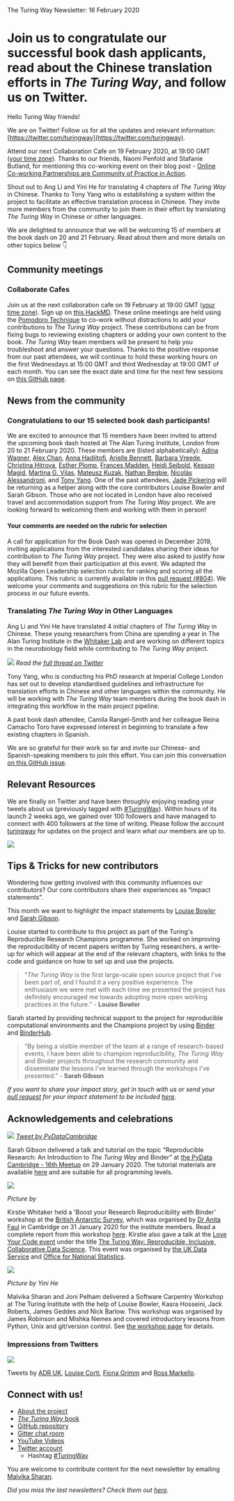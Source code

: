 The Turing Way Newsletter: 16 February 2020

# Join us to congratulate our successful book dash applicants, read about the Chinese translation efforts in *The Turing Way*, and follow us on Twitter.

Hello Turing Way friends!

We are on Twitter! Follow us for all the updates and relevant information: [https://twitter.com/turingway](https://twitter.com/turingway).

Attend our next Collaboration Cafe on 19 February 2020, at 19:00 GMT ([your time zone](https://arewemeetingyet.com/London/2020-02-19/19:00/TuringWay-CollaborationCafe)). 
Thanks to our friends, Naomi Penfold and Stafanie Butland, for mentioning this co-working event on their blog post - [Online Co-working Partnerships are Community of Practice in Action](https://www.cscce.org/2020/02/04/online-co-working-partnerships-are-community-of-practice-in-action/#more-3009).

Shout out to Ang Li and Yini He for translating 4 chapters of *The Turing Way* in Chinese. 
Thanks to Tony Yang who is establishing a system within the project to facilitate an effective translation process in Chinese. 
They invite more members from the community to join them in their effort by translating *The Turing Way* in Chinese or other languages.

We are delighted to announce that we will be welcoming 15 of members at the book dash on 20 and 21 February. 
Read about them and more details on other topics below 👇

## Community meetings

### Collaborate Cafes

Join us at the next collaboration cafe on 19 February at 19:00 GMT ([your time zone](https://arewemeetingyet.com/London/2020-02-19/19:00/TuringWay-CollaborationCafe)). Sign up on [this HackMD](https://hackmd.io/@KirstieJane/CollabCafe). 
These online meetings are held using the [Pomodoro Technique](https://en.wikipedia.org/wiki/Pomodoro_Technique) to co-work without distractions to add your contributions to *The Turing Way* project.
These contributions can be from fixing bugs to reviewing existing chapters or adding your own content to the book. 
*The Turing Way* team members will be present to help you troubleshoot and answer your questions. 
Thanks to the positive response from our past attendees, we will continue to hold these working hours on the first Wednesdays at 15:00 GMT and third Wednesday at 19:00 GMT of each month. 
You can see the exact date and time for the next few sessions on [this GitHub page](https://github.com/alan-turing-institute/the-turing-way/blob/master/project_management/online-collaboration-cafe.md).

## News from the community

### Congratulations to our 15 selected book dash participants!

We are excited to announce that 15 members have been invited to attend the upcoming book dash hosted at The Alan Turing Institute, London from 20 to 21 February 2020. 
These members are (listed alphabetically): [Adina Wagner](https://twitter.com/AdinaKrik), [Alex Chan](https://twitter.com/alexwlchan), [Anna Hadjitofi](https://www.turing.ac.uk/people/researchers/anna-hadjitofi), [Arielle Bennett](https://uk.linkedin.com/in/ariellebennett), [Barbara Vreede](https://twitter.com/barbaravreede), [Christina Hitrova](https://twitter.com/C_Hitrova), [Esther Plomp](https://twitter.com/PhDToothFAIRy), [Frances Madden](https://twitter.com/maddenfc), [Heidi Seibold](https://twitter.com/HeidiBaya), [Kesson Magid](https://twitter.com/kesson), [Martina G. Vilas](https://twitter.com/martinagvilas), [Mateusz Kuzak](https://twitter.com/matkuzak), [Nathan Begbie](https://www.linkedin.com/in/nathan-begbie-161902173/), [Nicolás Alessandroni](https://twitter.com/nalessandroni), and [Tony Yang](https://twitter.com/tony_yzy). 
One of the past attendees, [Jade Pickering](https://twitter.com/Jade_Pickering) will be returning as a helper along with the core contributors Louise Bowler and Sarah Gibson. 
Those who are not located in London have also received travel and accommodation support from *The Turing Way* project. 
We are looking forward to welcoming them and working with them in person! 

#### Your comments are needed on the rubric for selection

A call for application for the Book Dash was opened in December 2019, inviting applications from the interested candidates sharing their ideas for contribution to *The Turing Way* project. 
They were also asked to justify how they will benefit from their participation at this event. 
We adapted the Mozilla Open Leadership selection rubric for ranking and scoring all the applications. This rubric is currently available in this [pull request (#804)](https://github.com/alan-turing-institute/the-turing-way/pull/804). 
We welcome your comments and suggestions on this rubric for the selection process in our future events.

### Translating *The Turing Way* in Other Languages

Ang Li and Yini He have translated 4 initial chapters of *The Turing Way* in Chinese. 
These young researchers from China are spending a year in The Alan Turing Institute in the [Whitaker Lab](https://twitter.com/Whitaker_Lab) and are working on different topics in the neurobiology field while contributing to *The Turing Way* project. 

![](https://i.imgur.com/Q4reMnu.png)
*Read the [full thread on Twitter](https://twitter.com/turingway/status/1225719523497697280)*

Tony Yang, who is conducting his PhD research at Imperial College London has set out to develop standardised guidelines and infrastructure for translation efforts in Chinese and other languages within the community. 
He will be working with _The Turing Way_ team members during the book dash in integrating this workflow in the main project pipeline.

A past book dash attendee, Camila Rangel-Smith and her colleague Reina Camacho Toro have expressed interest in beginning to translate a few existing chapters in Spanish.

We are so grateful for their work so far and invite our Chinese- and Spanish-speaking members to join this effort. 
You can join this conversation [on this GitHub issue](https://github.com/alan-turing-institute/the-turing-way/issues/767).

## Relevant Resources

We are finally on Twitter and have been throughly enjoying reading your tweets about us (previously tagged with [#TuringWay](https://twitter.com/hashtag/TuringWay?f=live)). 
Within hours of its launch 2 weeks ago, we gained over 100 followers and have managed to connect with 400 followers at the time of writing. 
Please follow the account [turingway](https://twitter.com/turingway) for updates on the project and learn what our members are up to. 

![](https://i.imgur.com/JvGBYCb.png)

## Tips & Tricks for new contributors

Wondering how getting involved with this community influences our contributors? 
Our core contributors share their experiences as “impact statements”.

This month we want to highlight the impact statements by [Louise Bowler](https://github.com/alan-turing-institute/the-turing-way/blob/master/project_management/impact_statements/louise-bowler.md) and [Sarah Gibson](https://github.com/alan-turing-institute/the-turing-way/blob/master/project_management/impact_statements/sarah-gibson.md).

Louise started to contribute to this project as part of the Turing's Reproducible Research Champions programme. 
She worked on improving the reproducibility of recent papers written by Turing researchers, a write-up for which will appear at the end of the relevant chapters, with links to the code and guidance on how to set up and use the projects. 

> “*The Turing Way* is the first large-scale open source project that I've been part of, and I found it a very positive experience. 
The enthusiasm we were met with each time we presented the project has definitely encouraged me towards adopting more open working practices in the future.” - **Louise Bowler**

Sarah started by providing technical support to the project for reproducible computational environments and the Champions project by using [Binder](https://mybinder.readthedocs.io/en/latest/) and [BinderHub](https://binderhub.readthedocs.io/en/latest/index.html). 

> “By being a visible member of the team at a range of research-based events, I have been able to champion reproducibility, *The Turing Way* and Binder projects throughout the research community and disseminate the lessons I've learned through the workshops I've presented.” - **Sarah Gibson**

*If you want to share your impact story, get in touch with us or send your [pull request](https://github.com/alan-turing-institute/the-turing-way/pulls) for your impact statement to be included [here](https://github.com/alan-turing-institute/the-turing-way/tree/master/project_management/impact_statements).*

## Acknowledgements and celebrations


![](https://i.imgur.com/kQt9MmQ.jpg)
*[Tweet by PyDataCambridge](https://twitter.com/PyDataCambridge/status/1222607971227709444)*

Sarah Gibson delivered a talk and tutorial on the topic “Reproducible Research: An Introduction to *The Turing Way* and Binder” at [the PyData Cambridge - 16th Meetup](https://www.meetup.com/PyData-Cambridge-Meetup/events/267902974/) on 29 January 2020. 
The tutorial materials are available [here](https://bit.ly/zero-to-binder-tutorial) and are suitable for all programming levels.

![](https://i.imgur.com/DnfNSZJ.jpg)

*Picture by []()*

Kirstie Whitaker held a 'Boost your Research Reproducibility with Binder' workshop at the [British Antarctic Survey](https://www.bas.ac.uk/), which was organised by [Dr Anita Faul](https://www.bas.ac.uk/profile/anfaul/) in Cambridge on 31 January 2020 for the institute members. 
Read a complete report from this workshop [here](https://github.com/alan-turing-institute/the-turing-way/blob/master/workshops/boost-research-reproducibility-binder/reports/workshop_report_20200131.md). 
Kirstie also gave a talk at the [Love Your Code event](https://www.eventbrite.co.uk/e/love-your-code-tickets-85101658351) under the title [The Turing Way: Reproducible, Inclusive, Collaborative Data Science](https://zenodo.org/record/3667205#.XknLlTL7TOQ). 
This event was organised by [the UK Data Service](https://www.ukdataservice.ac.uk/) and [Office for National Statistics](https://www.ukdataservice.ac.uk/deposit-data/owners-producers/ons/ons.aspx). 


![](https://i.imgur.com/0zcZ6R9.png)

*Picture by Yini He*

Malvika Sharan and Joni Pelham delivered a Software Carpentry Workshop at The Turing Institute with the help of Louise Bowler, Kasra Hosseini, Jack Roberts, James Geddes and Nick Barlow. 
This workshop was organised by James Robinson and Mishka Nemes and covered introductory lessons from Python, Unix and git/version control. 
See [the workshop page](https://alan-turing-institute.github.io/2020-02-10-turing/) for details.


### Impressions from Twitters

![](https://i.imgur.com/FAPibQC.jpg)

Tweets by [ADR UK](https://twitter.com/adr_uk), [Louise Corti](https://twitter.com/LouiseCorti), [Fiona Grimm](https://twitter.com/fiona_grimm) and [Ross Markello](https://twitter.com/rossdavism).

## Connect with us!

- [About the project](https://www.turing.ac.uk/research/research-projects/turing-way-handbook-reproducible-data-science)
- [_The Turing Way_ book](https://the-turing-way.netlify.com)
- [GitHub repository](https://github.com/alan-turing-institute/the-turing-way)
- [Gitter chat room](https://gitter.im/alan-turing-institute/the-turing-way)
- [YouTube Videos](https://www.youtube.com/channel/UCPDxZv5BMzAw0mPobCbMNuA)
- [Twitter account](https://twitter.com/turingway)
  - Hashtag [#TuringWay](https://twitter.com/hashtag/TuringWay?f=live)

You are welcome to contribute content for the next newsletter by
emailing [Malvika Sharan](mailto:msharan@turing.ac.uk).

*Did you miss the last newsletters?*
*Check them out [here](https://tinyletter.com/TuringWay/archive).*
